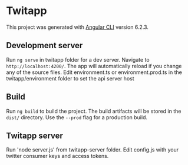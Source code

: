 # Twitapp

This project was generated with [Angular CLI](https://github.com/angular/angular-cli) version 6.2.3.

## Development server

Run `ng serve` in twitapp folder for a dev server. Navigate to `http://localhost:4200/`. The app will automatically reload if you change any of the source files. 
Edit environment.ts or environment.prod.ts in the twitapp/environment folder to set the api server host

## Build

Run `ng build` to build the project. The build artifacts will be stored in the `dist/` directory. Use the `--prod` flag for a production build.

## Twitapp server

Run 'node server.js' from twitapp-server folder. Edit config.js with your twitter consumer keys and access tokens.